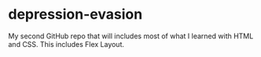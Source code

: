 # depression-evasion
My second GitHub repo that will includes most of what I learned with HTML and CSS. This includes Flex Layout.

